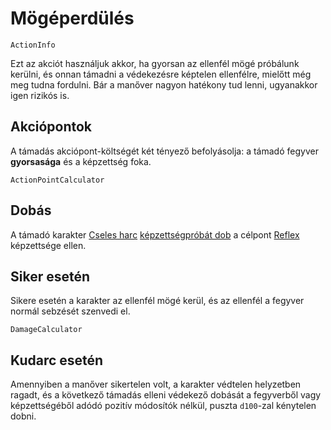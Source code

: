 # Mögéperdülés

`ActionInfo`

Ezt az akciót használjuk akkor, ha gyorsan az ellenfél mögé próbálunk kerülni, és onnan támadni a védekezésre képtelen ellenfélre, mielőtt még meg tudna fordulni. Bár a manőver nagyon hatékony tud lenni, ugyanakkor igen rizikós is.

## Akciópontok

A támadás akciópont-költségét két tényező befolyásolja: a támadó fegyver **gyorsasága** és a képzettség foka.

`ActionPointCalculator`

## Dobás

A támadó karakter [Cseles harc](skill:trick_fighting) [képzettségpróbát dob](rule:skill_check) a célpont [Reflex](skill:reactions) képzettsége ellen.

## Siker esetén

Sikere esetén a karakter az ellenfél mögé kerül, és az ellenfél a fegyver normál sebzését szenvedi el.

`DamageCalculator`

## Kudarc esetén

Amennyiben a manőver sikertelen volt, a karakter védtelen helyzetben ragadt, és a következő támadás elleni védekező dobását a fegyverből vagy képzettségéből adódó pozitív módosítók nélkül, puszta `d100`-zal kénytelen dobni.
